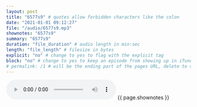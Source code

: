 ```yaml
---
layout: post
title: "6577s9" # quotes allow forbidden characters like the colon
date: "2021-01-01 09:12:27"
file: "/audio/6577s9.mp3"
shownotes: "6577s9"
summary: "6577s9"
duration: "file_duration" # audio length in min:sec
length: "file_length" # filesize in bytes
explicit: "no" # change to yes to flag with the explicit tag
block: "no" # change to yes to keep an episode from showing up in iTunes
# permalink: /1 # will be the ending part of the pages URL, delete to default to the title
---
```


<audio controls>
<source src="{{site.url}}{{site.baseurl}}{{ page.file }}" type="audio/x-mp3">
Your browser does not support the audio element.
</audio>
{{ page.shownotes }}
